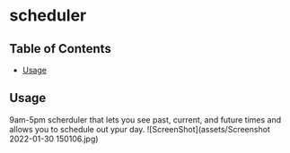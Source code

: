 # scheduler
  ## Table of Contents

  * [Usage](#usage)


  ## Usage
  9am-5pm scherduler that lets you see past, current, and future times and allows you to schedule out ypur day.
  ![ScreenShot](assets/Screenshot 2022-01-30 150106.jpg)
  </br>